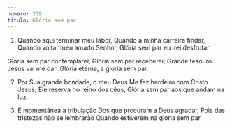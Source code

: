 ```yaml
---
numero: 339
titulo: Glória sem par
---
```

1. Quando aqui terminar meu labor,
Quando a minha carreira findar,
Quando voltar meu amado Senhor,
Glória sem par eu irei desfrutar.

Glória sem par contemplarei,
Glória sem par receberei;
Grande tesouro Jesus vai me dar:
Glória eterna, a glória sem par.

2. Por Sua grande bondade, o meu Deus
Me fez herdeiro com Cristo Jesus;
Ele reserva no reino dos céus,
Glória sem par aos que andam na luz.

3. É momentânea a tribulação
Dos que procuram a Deus agradar,
Pois das tristezas não se lembrarão
Quando estiverem na glória sem par.
